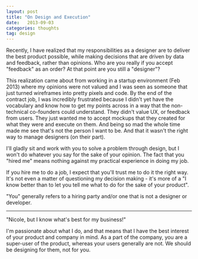 ```yaml
---
layout: post
title: "On Design and Execution"
date:   2013-09-03
categories: thoughts
tag: design
---
```


Recently, I have realized that my responsibilities as a designer are to deliver the best product possible, while making decisions that are driven by data and feedback, rather than opinions. Who are you really if you accept "feedback" as an order? At that point are you still a "designer"?

This realization came about from working in a startup environment (Feb 2013) where my opinions were not valued and I was seen as someone that just turned wireframes into pretty pixels and code. By the end of the contract job, I was incredibly frustrated because I didn't yet have the vocabulary and know how to get my points across in a way that the non-technical co-founders could understand. They didn't value UX, or feedback from users. They just wanted me to accept mockups that they created for what they were and execute on them. And being so mad the whole time made me see that's not the person I want to be. And that it wasn't the right way to manage designers (on their part).

I'll gladly sit and work with you to solve a problem through design, but I won't do whatever you say for the sake of your opinion. The fact that you "hired me" means nothing against my practical experience in doing my job.

If you hire me to do a job, I expect that you'll trust me to do it the right way. It's not even a matter of questioning my decision making - it's more of a "I know better than to let you tell me what to do for the sake of your product".

"You" generally refers to a hiring party and/or one that is not a designer or developer.

---

"Nicole, but I know what's best for my business!"

I'm passionate about what I do, and that means that I have the best interest of your product and company in mind. As a part of the company, you are a super-user of the product, whereas your users generally are not. We should be designing for them, not for you.


